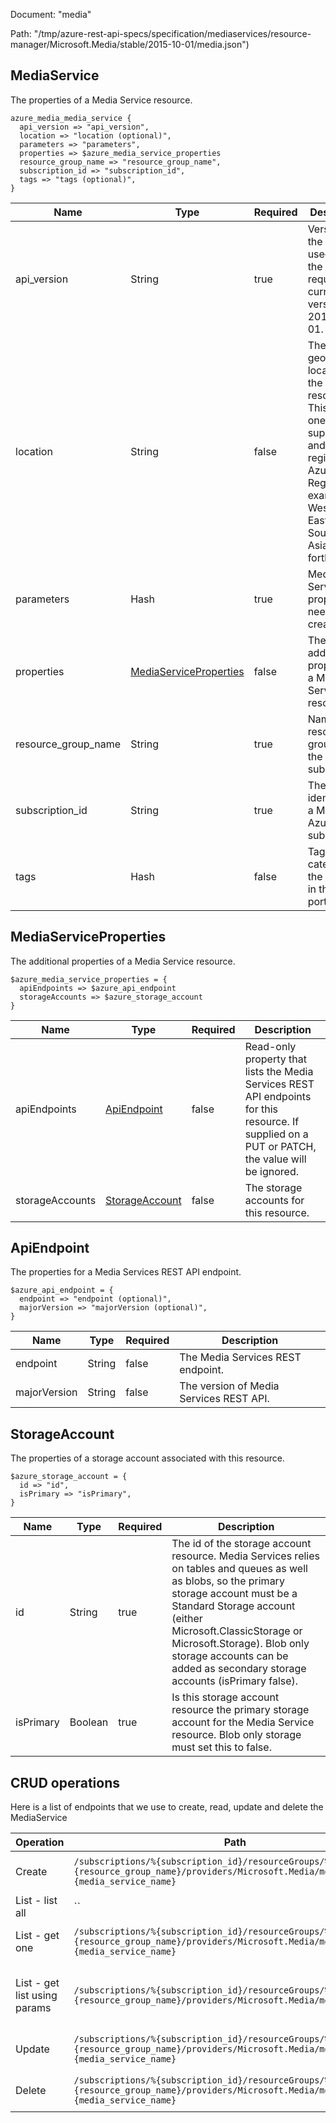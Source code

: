 Document: "media"


Path: "/tmp/azure-rest-api-specs/specification/mediaservices/resource-manager/Microsoft.Media/stable/2015-10-01/media.json")

## MediaService

The properties of a Media Service resource.

```puppet
azure_media_media_service {
  api_version => "api_version",
  location => "location (optional)",
  parameters => "parameters",
  properties => $azure_media_service_properties
  resource_group_name => "resource_group_name",
  subscription_id => "subscription_id",
  tags => "tags (optional)",
}
```

| Name        | Type           | Required       | Description       |
| ------------- | ------------- | ------------- | ------------- |
|api_version | String | true | Version of the API to be used with the client request. The current version is 2015-10-01. |
|location | String | false | The geographic location of the resource. This must be one of the supported and registered Azure Geo Regions (for example, West US, East US, Southeast Asia, and so forth). |
|parameters | Hash | true | Media Service properties needed for creation. |
|properties | [MediaServiceProperties](#mediaserviceproperties) | false | The additional properties of a Media Service resource. |
|resource_group_name | String | true | Name of the resource group within the Azure subscription. |
|subscription_id | String | true | The unique identifier for a Microsoft Azure subscription. |
|tags | Hash | false | Tags to help categorize the resource in the Azure portal. |
        
## MediaServiceProperties

The additional properties of a Media Service resource.

```puppet
$azure_media_service_properties = {
  apiEndpoints => $azure_api_endpoint
  storageAccounts => $azure_storage_account
}
```

| Name        | Type           | Required       | Description       |
| ------------- | ------------- | ------------- | ------------- |
|apiEndpoints | [ApiEndpoint](#apiendpoint) | false | Read-only property that lists the Media Services REST API endpoints for this resource. If supplied on a PUT or PATCH, the value will be ignored. |
|storageAccounts | [StorageAccount](#storageaccount) | false | The storage accounts for this resource. |
        
## ApiEndpoint

The properties for a Media Services REST API endpoint.

```puppet
$azure_api_endpoint = {
  endpoint => "endpoint (optional)",
  majorVersion => "majorVersion (optional)",
}
```

| Name        | Type           | Required       | Description       |
| ------------- | ------------- | ------------- | ------------- |
|endpoint | String | false | The Media Services REST endpoint. |
|majorVersion | String | false | The version of Media Services REST API. |
        
## StorageAccount

The properties of a storage account associated with this resource.

```puppet
$azure_storage_account = {
  id => "id",
  isPrimary => "isPrimary",
}
```

| Name        | Type           | Required       | Description       |
| ------------- | ------------- | ------------- | ------------- |
|id | String | true | The id of the storage account resource. Media Services relies on tables and queues as well as blobs, so the primary storage account must be a Standard Storage account (either Microsoft.ClassicStorage or Microsoft.Storage). Blob only storage accounts can be added as secondary storage accounts (isPrimary false). |
|isPrimary | Boolean | true | Is this storage account resource the primary storage account for the Media Service resource. Blob only storage must set this to false. |



## CRUD operations

Here is a list of endpoints that we use to create, read, update and delete the MediaService

| Operation | Path | Verb | Description | OperationID |
| ------------- | ------------- | ------------- | ------------- | ------------- |
|Create|`/subscriptions/%{subscription_id}/resourceGroups/%{resource_group_name}/providers/Microsoft.Media/mediaservices/%{media_service_name}`|Put|Creates a Media Service.|MediaService_Create|
|List - list all|``||||
|List - get one|`/subscriptions/%{subscription_id}/resourceGroups/%{resource_group_name}/providers/Microsoft.Media/mediaservices/%{media_service_name}`|Get|Gets a Media Service.|MediaService_Get|
|List - get list using params|`/subscriptions/%{subscription_id}/resourceGroups/%{resource_group_name}/providers/Microsoft.Media/mediaservices`|Get|Lists all of the Media Services in a resource group.|MediaService_ListByResourceGroup|
|Update|`/subscriptions/%{subscription_id}/resourceGroups/%{resource_group_name}/providers/Microsoft.Media/mediaservices/%{media_service_name}`|Put|Creates a Media Service.|MediaService_Create|
|Delete|`/subscriptions/%{subscription_id}/resourceGroups/%{resource_group_name}/providers/Microsoft.Media/mediaservices/%{media_service_name}`|Delete|Deletes a Media Service.|MediaService_Delete|
